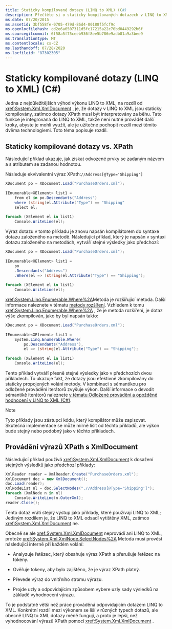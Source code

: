 ```yaml
---
title: Staticky kompilované dotazy (LINQ to XML) (C#)
description: Přečtěte si o staticky kompilovaných dotazech v LINQ to XML v jazyce C# a o tom, jak se liší od dotazů XPath, které je nutné interpretovat za běhu.
ms.date: 07/20/2015
ms.assetid: 3bf558fe-0705-479d-86d4-00188f5fcf9c
ms.openlocfilehash: cd2e6a6507311d5fc17215a22c70bd0449292b6f
ms.sourcegitcommit: 6f58a5f75ceeb936f8ee5b786e9adb81a9a3bee9
ms.translationtype: MT
ms.contentlocale: cs-CZ
ms.lasthandoff: 07/28/2020
ms.locfileid: "87302305"
---
```

# <a name="statically-compiled-queries-linq-to-xml-c"></a>Staticky kompilované dotazy (LINQ to XML) (C#)
Jedna z nejdůležitějších výhod výkonu LINQ to XML, na rozdíl od <xref:System.Xml.XmlDocument> , je, že dotazy v LINQ to XML jsou staticky kompilovány, zatímco dotazy XPath musí být interpretovány za běhu. Tato funkce je integrovaná do LINQ to XML, takže není nutné provádět další kroky, abyste je mohli využít, ale je užitečné pochopit rozdíl mezi těmito dvěma technologiemi. Toto téma popisuje rozdíl.  
  
## <a name="statically-compiled-queries-vs-xpath"></a>Staticky kompilované dotazy vs. XPath  
 Následující příklad ukazuje, jak získat odvozené prvky se zadaným názvem a s atributem se zadanou hodnotou.  
  
 Následuje ekvivalentní výraz XPath:`//Address[@Type='Shipping']`
  
```csharp  
XDocument po = XDocument.Load("PurchaseOrders.xml");  
  
IEnumerable<XElement> list1 =  
    from el in po.Descendants("Address")  
    where (string)el.Attribute("Type") == "Shipping"  
    select el;  
  
foreach (XElement el in list1)  
    Console.WriteLine(el);  
```  
  
 Výraz dotazu v tomto příkladu je znovu napsán kompilátorem do syntaxe dotazu založeného na metodě. Následující příklad, který je napsán v syntaxi dotazu založeného na metodách, vytváří stejné výsledky jako předchozí:  
  
```csharp  
XDocument po = XDocument.Load("PurchaseOrders.xml");  
  
IEnumerable<XElement> list1 =  
    po  
    .Descendants("Address")  
    .Where(el => (string)el.Attribute("Type") == "Shipping");  
  
foreach (XElement el in list1)  
    Console.WriteLine(el);  
```  
  
 <xref:System.Linq.Enumerable.Where%2A>Metoda je rozšiřující metoda. Další informace naleznete v tématu [metody rozšíření](../../classes-and-structs/extension-methods.md). Vzhledem k tomu <xref:System.Linq.Enumerable.Where%2A> , že je metoda rozšíření, je dotaz výše zkompilován, jako by byl napsán takto:  
  
```csharp  
XDocument po = XDocument.Load("PurchaseOrders.xml");  
  
IEnumerable<XElement> list1 =  
    System.Linq.Enumerable.Where(  
        po.Descendants("Address"),  
        el => (string)el.Attribute("Type") == "Shipping");  
  
foreach (XElement el in list1)  
    Console.WriteLine(el);  
```  
  
 Tento příklad vytváří přesně stejné výsledky jako v předchozích dvou příkladech. To ukazuje fakt, že dotazy jsou efektivně zkompilovány do staticky propojených volání metody. V kombinaci s sémantikou pro odložené provádění iterátorů zvyšuje výkon. Další informace o devodit sémantikě iterátorů naleznete [v tématu Odložené provádění a opožděné hodnocení v LINQ to XML (C#)](./deferred-execution-and-lazy-evaluation-in-linq-to-xml.md).  
  
> [!NOTE]
> Tyto příklady jsou zástupci kódu, který kompilátor může zapisovat. Skutečná implementace se může mírně lišit od těchto příkladů, ale výkon bude stejný nebo podobný jako v těchto příkladech.  
  
## <a name="executing-xpath-expressions-with-xmldocument"></a>Provádění výrazů XPath s XmlDocument  
 Následující příklad používá <xref:System.Xml.XmlDocument> k dosažení stejných výsledků jako předchozí příklady:  
  
```csharp  
XmlReader reader = XmlReader.Create("PurchaseOrders.xml");  
XmlDocument doc = new XmlDocument();  
doc.Load(reader);  
XmlNodeList nl = doc.SelectNodes(".//Address[@Type='Shipping']");  
foreach (XmlNode n in nl)  
    Console.WriteLine(n.OuterXml);  
reader.Close();  
```  
  
 Tento dotaz vrátí stejný výstup jako příklady, které používají LINQ to XML; Jediným rozdílem je, že LINQ to XML odsadí vytištěný XML, zatímco <xref:System.Xml.XmlDocument> ne.  
  
 Obecně se ale <xref:System.Xml.XmlDocument> neprovádí ani LINQ to XML, protože <xref:System.Xml.XmlNode.SelectNodes%2A> Metoda musí provést následující interně při každém volání:  
  
- Analyzuje řetězec, který obsahuje výraz XPath a přerušuje řetězec na tokeny.  
  
- Ověřuje tokeny, aby bylo zajištěno, že je výraz XPath platný.  
  
- Převede výraz do vnitřního stromu výrazu.  
  
- Projde uzly a odpovídajícím způsobem vybere uzly sady výsledků na základě vyhodnocení výrazu.  
  
 To je podstatně větší než práce prováděná odpovídajícím dotazem LINQ to XML. Konkrétní rozdíl mezi výkonem se liší v různých typech dotazů, ale obecně LINQ to XML dotazy méně fungují, a proto je lepší, než vyhodnocování výrazů XPath pomocí <xref:System.Xml.XmlDocument> .  
